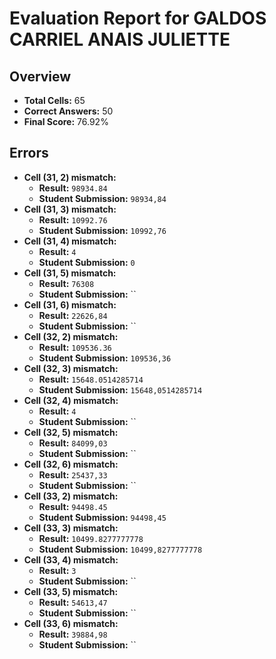# Evaluation Report for GALDOS CARRIEL ANAIS JULIETTE

## Overview

- **Total Cells:** 65
- **Correct Answers:** 50
- **Final Score:** 76.92%

## Errors

- **Cell (31, 2) mismatch:**
  - **Result:** `98934.84`
  - **Student Submission:** `98934,84`
- **Cell (31, 3) mismatch:**
  - **Result:** `10992.76`
  - **Student Submission:** `10992,76`
- **Cell (31, 4) mismatch:**
  - **Result:** `4`
  - **Student Submission:** `0`
- **Cell (31, 5) mismatch:**
  - **Result:** `76308`
  - **Student Submission:** ``
- **Cell (31, 6) mismatch:**
  - **Result:** `22626,84`
  - **Student Submission:** ``
- **Cell (32, 2) mismatch:**
  - **Result:** `109536.36`
  - **Student Submission:** `109536,36`
- **Cell (32, 3) mismatch:**
  - **Result:** `15648.0514285714`
  - **Student Submission:** `15648,0514285714`
- **Cell (32, 4) mismatch:**
  - **Result:** `4`
  - **Student Submission:** ``
- **Cell (32, 5) mismatch:**
  - **Result:** `84099,03`
  - **Student Submission:** ``
- **Cell (32, 6) mismatch:**
  - **Result:** `25437,33`
  - **Student Submission:** ``
- **Cell (33, 2) mismatch:**
  - **Result:** `94498.45`
  - **Student Submission:** `94498,45`
- **Cell (33, 3) mismatch:**
  - **Result:** `10499.8277777778`
  - **Student Submission:** `10499,8277777778`
- **Cell (33, 4) mismatch:**
  - **Result:** `3`
  - **Student Submission:** ``
- **Cell (33, 5) mismatch:**
  - **Result:** `54613,47`
  - **Student Submission:** ``
- **Cell (33, 6) mismatch:**
  - **Result:** `39884,98`
  - **Student Submission:** ``